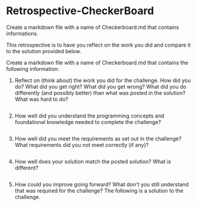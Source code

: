 # Retrospective-CheckerBoard
Create a markdown file with a name of Checkerboard.md that contains informations.


This retrospective is to have you reflect on the work you did and compare it to the solution provided below.


Create a markdown file with a name of Checkerboard.md that contains the following information:


1. Reflect on (think about) the work you did for the challenge. How did you do? What did you get right? What did you get wrong? What did you do differently (and possibly better) than what was posted in the solution? What was hard to do?
```sh
```
2. How well did you understand the programming concepts and foundational knowledge needed to complete the challenge?
```sh
```
3. How well did you meet the requirements as set out in the challenge? What requirements did you not meet correctly (if any)?
```sh
```
4. How well does your solution match the posted solution? What is different?
```sh
```
5. How could you improve going forward? What don't you still understand that was required for the challenge?
The following is a solution to the challenge.
```sh
```

